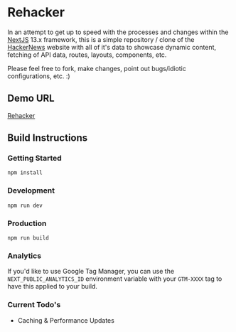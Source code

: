 # Rehacker

In an attempt to get up to speed with the processes and changes within the [NextJS](https://nextjs.org/blog/next-13) 13.x framework, this is a simple repository / clone of the [HackerNews](https://news.ycombinator.com/) website with all of it's data to showcase dynamic content, fetching of API data, routes, layouts, components, etc.  

Please feel free to fork, make changes, point out bugs/idiotic configurations, etc. :)

## Demo URL

[Rehacker](https://rehacker.xyz/)

## Build Instructions

### Getting Started

`npm install`

### Development

`npm run dev`

### Production

`npm run build`

### Analytics

If you'd like to use Google Tag Manager, you can use the `NEXT_PUBLIC_ANALYTICS_ID` environment variable with your `GTM-XXXX` tag to have this applied to your build.

### Current Todo's

* Caching & Performance Updates